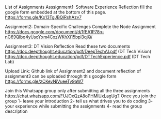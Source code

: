 List of Assignments
Asssignment1: Software Experience Reflection
fill the google form embedded at the bottom of this page.
https://forms.gle/Kx13TgJBQiRshAzv7

Assignment2: Domain-Specific Challenges
Complete the Node Assignment
https://docs.google.com/document/d/1fEA1P78n-nC69Qlbq4yUsoYxm4CxzWKhXi15bpl3qjQ/

Assignment3: DT Vision Reflection
Read these two documents
https://doc.deepthought.education/pdf/DeepTechAI.pdf  (DT Tech Vision)
https://doc.deepthought.education/pdf/DTTechExperience.pdf  (DT Tech Lab)

Upload Link: Github link of Assignment2 and document reflection
of assignment3 can be uploaded through this google form
https://forms.gle/zCKevNiVueeTy9aW7


Join this Whatsapp group only after submitting all the three assignments
https://chat.whatsapp.com/FUJOxQzA8oPHMlUxLagUgT
Once you join the group
1- leave your introduction
2- tell us what drives you to do coding
3- your experience while submitting the assignments
4- read the group description

